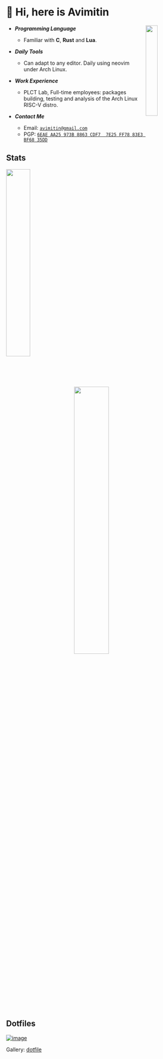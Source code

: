 # 👋 Hi, here is Avimitin

<img align="right" width="25%" src="./output.gif"/>

- ***Programming Language***

  * Familiar with **C**, **Rust** and **Lua**.

- ***Daily Tools***

  * Can adapt to any editor. Daily using neovim under Arch Linux.

- ***Work Experience***

  * PLCT Lab, Full-time employees: packages building, testing and analysis of the Arch Linux RISC-V distro.

- ***Contact Me***

  * Email: [`avimitin@gmail.com`](mailto:avimitin@gmail.com)
  * PGP: [`6EAE AA25 973B 8863 CDF7  7E25 FF78 83E3 BF68 35DD`](./pubkey.asc)

## Stats

<p>
<a href="https://github.com/Avimitin?tab=repositories"><img align="left" width="36%" src="https://github-readme-stats.vercel.app/api/top-langs/?username=avimitin&layout=compact&hide=html,roff&exclude_repo=MacOS-Hackintosh&theme=tokyonight"/></a>
<a href="https://github.com/Avimitin"><img width="43%" src="https://github-readme-stats.vercel.app/api?username=Avimitin&show_icons=true&theme=tokyonight"/></a>
</p>

## Dotfiles

[![image](./images/screenshot.png)](./dotfile.md)

Gallery: [dotfile](./dotfile.md)
